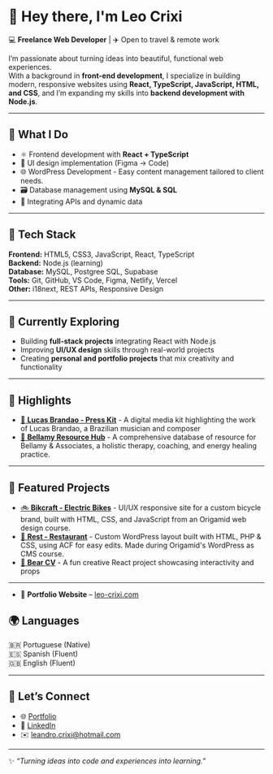 # 👋 Hey there, I'm Leo Crixi  

💻 **Freelance Web Developer** | ✈️ Open to travel & remote work  

I’m passionate about turning ideas into beautiful, functional web experiences.  
With a background in **front-end development**, I specialize in building modern, responsive websites using **React, TypeScript, JavaScript, HTML, and CSS**, and I’m expanding my skills into **backend development with Node.js**.  

---

## 🧠 What I Do  
- ⚛️ Frontend development with **React + TypeScript**  
- 🎨 UI design implementation (Figma → Code)
- 🌐 WordPress Development - Easy content management tailored to client needs.   
- 🗃️ Database management using **MySQL & SQL**  
- 🧩 Integrating APIs and dynamic data  

---

## 🧩 Tech Stack  
**Frontend:** HTML5, CSS3, JavaScript, React, TypeScript   
**Backend:** Node.js (learning)  
**Database:** MySQL, Postgree SQL, Supabase  
**Tools:** Git, GitHub, VS Code, Figma, Netlify, Vercel  
**Other:** i18next, REST APIs, Responsive Design  

---

## 🌱 Currently Exploring  
- Building **full-stack projects** integrating React with Node.js  
- Improving **UI/UX design** skills through real-world projects  
- Creating **personal and portfolio projects** that mix creativity and functionality  

---

## 🚀 Highlights  
- <a href="https://lucas-brandao.com/" target="_blank">🎸 **Lucas Brandao - Press Kit**</a> -  A digital media kit highlighting the work of Lucas Brandao, a Brazilian musician and composer
- <a href="https://bellamyresourcehub.com/" target="_blank">📓 **Bellamy Resource Hub**</a> - A comprehensive database of resource for Bellamy & Associates, a holistic therapy, coaching, and energy healing practice.

---

## 🚀 Featured Projects  
- <a href="https://bikcraft-crixi.netlify.app/" target="_blank">🚲 **Bikcraft - Electric Bikes**</a> - UI/UX responsive site for a custom bicycle brand, built with HTML, CSS, and JavaScript from an Origamid web design course.
- <a href="https://rest-restaurante.free.nf/" target="_blank">🍖 **Rest - Restaurant**</a> - Custom WordPress layout built with HTML, PHP & CSS, using ACF for easy edits. Made during Origamid's WordPress as CMS course.
- <a href="https://bear-origamid.netlify.app/" target="_blank">🧸 **Bear CV**</a> - A fun creative React project showcasing interactivity and props

---

- 💼 **Portfolio Website** – [leo-crixi.com](https://leo-crixi.com)  

## 🌍 Languages  
🇧🇷 Portuguese (Native)  
🇪🇸 Spanish (Fluent)  
🇬🇧 English (Fluent)  

---

## 🤝 Let’s Connect  
- 🌐 [Portfolio](https://leo-crixi.com)  
- 💼 [LinkedIn](https://linkedin.com/in/leandrocrixi)  
- ✉️ leandro.crixi@hotmail.com  

---

✨ *“Turning ideas into code and experiences into learning.”*  
<!--
![Leandro Crixi[](url)'s GitHub stats](https://github-readme-stats.vercel.app/api?username=LeandroCrixi&show_icons=true&theme=radical)
https://github.com/anuraghazra/github-readme-stats
-->



<!--
**LeandroCrixi/LeandroCrixi** is a ✨ _special_ ✨ repository because its `README.md` (this file) appears on your GitHub profile.

Here are some ideas to get you started:

- 🔭 I’m currently working on ...
- 🌱 I’m currently learning ...
- 👯 I’m looking to collaborate on ...
- 🤔 I’m looking for help with ...
- 💬 Ask me about ...
- 📫 How to reach me: ...
- 😄 Pronouns: ...
- ⚡ Fun fact: ...
-->
